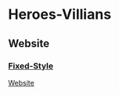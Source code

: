 # Heroes-Villians

## Website



### [Fixed-Style](https://calumdixon.github.io/Heroes-Villains/index.html)



[Website](https://calumdixon.github.io/Heroes-Villains/index.html)
